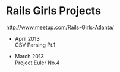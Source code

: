 # Rails Girls Projects

http://www.meetup.com/Rails-Girls-Atlanta/

- April 2013    
CSV Parsing Pt.1

- March 2013    
Project Euler No.4